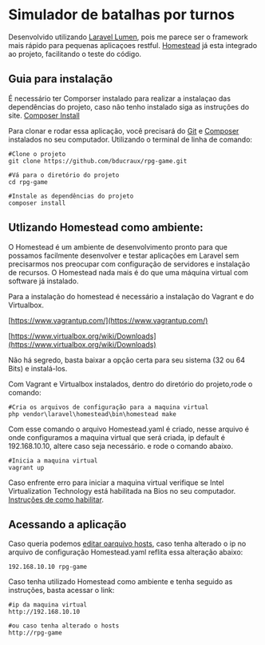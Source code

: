 # Simulador de batalhas por turnos

Desenvolvido utilizando [Laravel Lumen](http://lumen.laravel.com/), pois me parece ser o framework mais rápido para pequenas aplicaçoes restful.
[Homestead](https://laravel.com/docs/5.4/homestead) já esta integrado ao projeto, facilitando o teste do código.



## Guia para instalação
É necessário ter Comporser instalado para realizar a instalaçao das dependências do projeto, caso não tenho instalado siga as instruções do site. [Composer Install](https://getcomposer.org/download/) 

Para clonar e rodar essa aplicação, você precisará do [Git](https://git-scm.com/) e [Composer](https://getcomposer.org/download/) instalados no seu computador. Utilizando o terminal de linha de comando:

```
#Clone o projeto
git clone https://github.com/bducraux/rpg-game.git

#Vá para o diretório do projeto
cd rpg-game

#Instale as dependências do projeto
composer install
```

## Utlizando Homestead como ambiente:

O Homestead é um ambiente de desenvolvimento pronto para que possamos facilmente desenvolver e testar aplicações em Laravel sem precisarmos nos preocupar com configuração de servidores e instalação de recursos.
O Homestead nada mais é do que uma máquina virtual com software já instalado.

Para a instalação do homestead é necessário a instalação do Vagrant e do Virtualbox.

[https://www.vagrantup.com/](https://www.vagrantup.com/)

[https://www.virtualbox.org/wiki/Downloads](https://www.virtualbox.org/wiki/Downloads)

Não há segredo, basta baixar a opção certa para seu sistema (32 ou 64 Bits) e instalá-los.

Com Vagrant e Virtualbox instalados, dentro do diretório do projeto,rode o comando:
```
#Cria os arquivos de configuração para a maquina virtual
php vendor\laravel\homestead\bin\homestead make
```

Com esse comando o arquivo Homestead.yaml é criado, nesse arquivo é onde configuramos a maquina virtual que será criada, ip default é 192.168.10.10, altere caso seja necessário. e rode o comando abaixo.
```
#Inicia a maquina virtual
vagrant up
```
Caso enfrente erro para iniciar a maquina virtual verifique se Intel Virtualization Technology está habilitada na Bios no seu computador. [Instruções de como habilitar](http://www.sysprobs.com/disable-enable-virtualization-technology-bios).

## Acessando a aplicação
Caso queria podemos [editar oarquivo hosts](https://www.tecmundo.com.br/sistema-operacional/5214-como-editar-os-arquivos-hosts-do-computador-.htm),  caso tenha alterado o ip no arquivo de configuração Homestead.yaml reflita essa alteração abaixo:
```
192.168.10.10 rpg-game
```

Caso tenha utilizado Homestead como ambiente e tenha seguido as instruções, basta acessar o link:
```
#ip da maquina virtual
http://192.168.10.10

#ou caso tenha alterado o hosts
http://rpg-game
```

